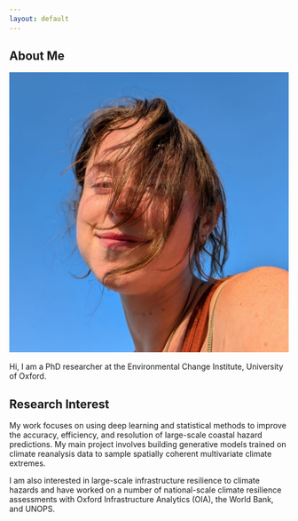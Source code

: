 ```yaml
---
layout: default
---
```


## About Me

<img class="profile-picture" src="profile_square.jpg">

Hi, I am a PhD researcher at the Environmental Change Institute, University of Oxford.

## Research Interest

My work focuses on using deep learning and statistical methods to improve the accuracy, efficiency, and resolution of large-scale coastal hazard predictions. My main project involves building generative models trained on climate reanalysis data to sample spatially coherent multivariate climate extremes.

I am also interested in large-scale infrastructure resilience to climate hazards and have worked on a number of national-scale climate resilience assessments with Oxford Infrastructure Analytics (OIA), the World Bank, and UNOPS.


